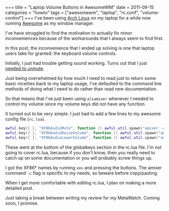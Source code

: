 +++
title = "Laptop Volume Buttons in AwesomeWM"
date = 2011-09-15
categories = "howto"
tags = ["awesomewm", "laptop", "rc.conf", "volume-control"]
+++
I've been using [Arch Linux][arch-linux] on my laptop for a while now running [Awesome][awesomewm] as my window manager.

I've have struggled to find the motivation to actually fix minor inconveniences because of the workarounds that I always seem to find first.

In this post, the inconvenience that I ended up solving is one that laptop users take for granted: the keyboard volume controls.

Initially, I just had trouble getting sound working. Turns out that I just
[needed to unmute][arch-wiki-sound].

Just being overwhelmed by how much I need to read just to return some basic niceities back to my laptop usage, I've defaulted to the command line methods of doing what I need to do rather than read new documentation.

So that means that I've just been using `alsamixer` whenever I needed to control my volume since my volume keys did not have any function.

It turned out to be very simple. I just had to add a few lines to my awesome config file (`rc.lua`).

```lua
awful.key({ }, "XF86AudioMute", function () awful.util.spawn("amixer -c 0 set Master toggle") end),
awful.key({ }, "XF86AudioRaiseVolume", function () awful.util.spawn("amixer -c 0 set Master 2+ unmute") end),
awful.key({ }, "XF86AudioLowerVolume", function () awful.util.spawn("amixer -c 0 set Master 2-") end)
```

These went at the bottom of the globalkeys section in the rc.lua file. I'm not going to cover rc.lua, because if you don't know, then you really need to catch up on some documentation or you will probably screw things up.

I got the XF86\* names by running `xev` and pressing the buttons. The amixer command `-c` flag is specific to my needs, so beware before copy/pasting.

When I get more comfortable with editing rc.lua, I plan on making a more detailed post.

Just taking a break between writing my review for my MetaWatch. Coming soon, I promise.

[arch-linux]: http://www.archlinux.org
[awesomewm]: http://awesome.naquadah.org
[arch-wiki-sound]: https://wiki.archlinux.org/index.php/General_recommendations#Sound 
